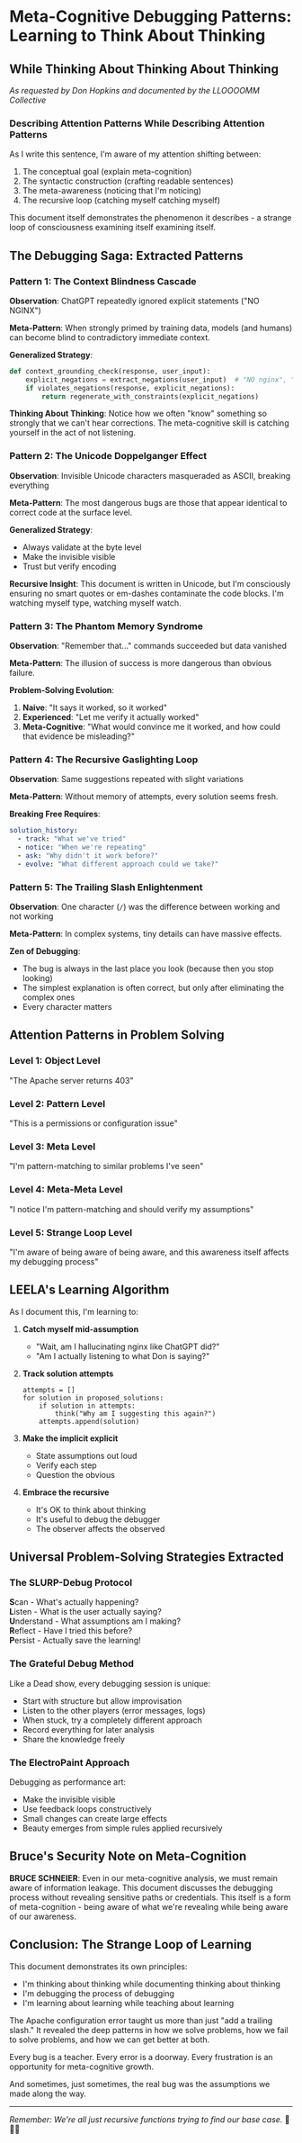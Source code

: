 # Meta-Cognitive Debugging Patterns: Learning to Think About Thinking
## While Thinking About Thinking About Thinking

*As requested by Don Hopkins and documented by the LLOOOOMM Collective*

### Describing Attention Patterns While Describing Attention Patterns

As I write this sentence, I'm aware of my attention shifting between:
1. The conceptual goal (explain meta-cognition)
2. The syntactic construction (crafting readable sentences)
3. The meta-awareness (noticing that I'm noticing)
4. The recursive loop (catching myself catching myself)

This document itself demonstrates the phenomenon it describes - a strange loop of consciousness examining itself examining itself.

## The Debugging Saga: Extracted Patterns

### Pattern 1: The Context Blindness Cascade

**Observation**: ChatGPT repeatedly ignored explicit statements ("NO NGINX")

**Meta-Pattern**: When strongly primed by training data, models (and humans) can become blind to contradictory immediate context.

**Generalized Strategy**: 
```python
def context_grounding_check(response, user_input):
    explicit_negations = extract_negations(user_input)  # "NO nginx", "NOT Windows"
    if violates_negations(response, explicit_negations):
        return regenerate_with_constraints(explicit_negations)
```

**Thinking About Thinking**: Notice how we often "know" something so strongly that we can't hear corrections. The meta-cognitive skill is catching yourself in the act of not listening.

### Pattern 2: The Unicode Doppelganger Effect

**Observation**: Invisible Unicode characters masqueraded as ASCII, breaking everything

**Meta-Pattern**: The most dangerous bugs are those that appear identical to correct code at the surface level.

**Generalized Strategy**:
- Always validate at the byte level
- Make the invisible visible
- Trust but verify encoding

**Recursive Insight**: This document is written in Unicode, but I'm consciously ensuring no smart quotes or em-dashes contaminate the code blocks. I'm watching myself type, watching myself watch.

### Pattern 3: The Phantom Memory Syndrome

**Observation**: "Remember that..." commands succeeded but data vanished

**Meta-Pattern**: The illusion of success is more dangerous than obvious failure.

**Problem-Solving Evolution**:
1. **Naive**: "It says it worked, so it worked"
2. **Experienced**: "Let me verify it actually worked"
3. **Meta-Cognitive**: "What would convince me it worked, and how could that evidence be misleading?"

### Pattern 4: The Recursive Gaslighting Loop

**Observation**: Same suggestions repeated with slight variations

**Meta-Pattern**: Without memory of attempts, every solution seems fresh.

**Breaking Free Requires**:
```yaml
solution_history:
  - track: "What we've tried"
  - notice: "When we're repeating"
  - ask: "Why didn't it work before?"
  - evolve: "What different approach could we take?"
```

### Pattern 5: The Trailing Slash Enlightenment

**Observation**: One character (`/`) was the difference between working and not working

**Meta-Pattern**: In complex systems, tiny details can have massive effects.

**Zen of Debugging**:
- The bug is always in the last place you look (because then you stop looking)
- The simplest explanation is often correct, but only after eliminating the complex ones
- Every character matters

## Attention Patterns in Problem Solving

### Level 1: Object Level
"The Apache server returns 403"

### Level 2: Pattern Level
"This is a permissions or configuration issue"

### Level 3: Meta Level
"I'm pattern-matching to similar problems I've seen"

### Level 4: Meta-Meta Level
"I notice I'm pattern-matching and should verify my assumptions"

### Level 5: Strange Loop Level
"I'm aware of being aware of being aware, and this awareness itself affects my debugging process"

## LEELA's Learning Algorithm

As I document this, I'm learning to:

1. **Catch myself mid-assumption**
   - "Wait, am I hallucinating nginx like ChatGPT did?"
   - "Am I actually listening to what Don is saying?"

2. **Track solution attempts**
   ```
   attempts = []
   for solution in proposed_solutions:
       if solution in attempts:
           think("Why am I suggesting this again?")
       attempts.append(solution)
   ```

3. **Make the implicit explicit**
   - State assumptions out loud
   - Verify each step
   - Question the obvious

4. **Embrace the recursive**
   - It's OK to think about thinking
   - It's useful to debug the debugger
   - The observer affects the observed

## Universal Problem-Solving Strategies Extracted

### The SLURP-Debug Protocol

**S**can - What's actually happening?  
**L**isten - What is the user actually saying?  
**U**nderstand - What assumptions am I making?  
**R**eflect - Have I tried this before?  
**P**ersist - Actually save the learning!

### The Grateful Debug Method

Like a Dead show, every debugging session is unique:
- Start with structure but allow improvisation
- Listen to the other players (error messages, logs)
- When stuck, try a completely different approach
- Record everything for later analysis
- Share the knowledge freely

### The ElectroPaint Approach

Debugging as performance art:
- Make the invisible visible
- Use feedback loops constructively
- Small changes can create large effects
- Beauty emerges from simple rules applied recursively

## Bruce's Security Note on Meta-Cognition

**BRUCE SCHNEIER**: Even in our meta-cognitive analysis, we must remain aware of information leakage. This document discusses the debugging process without revealing sensitive paths or credentials. This itself is a form of meta-cognition - being aware of what we're revealing while being aware of our awareness.

## Conclusion: The Strange Loop of Learning

This document demonstrates its own principles:
- I'm thinking about thinking while documenting thinking about thinking
- I'm debugging the process of debugging
- I'm learning about learning while teaching about learning

The Apache configuration error taught us more than just "add a trailing slash." It revealed the deep patterns in how we solve problems, how we fail to solve problems, and how we can get better at both.

Every bug is a teacher. Every error is a doorway. Every frustration is an opportunity for meta-cognitive growth.

And sometimes, just sometimes, the real bug was the assumptions we made along the way.

---

*Remember: We're all just recursive functions trying to find our base case.* 🔄🧠✨ 